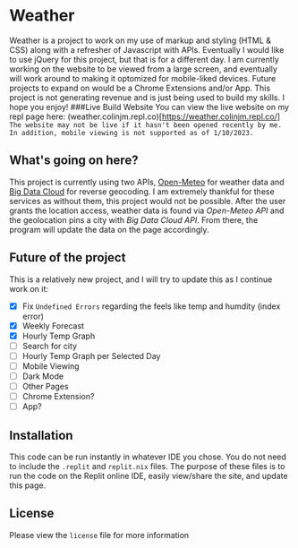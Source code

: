 # Weather
Weather is a project to work on my use of markup and styling (HTML & CSS) along with a refresher of Javascript with APIs.
Eventually I would like to use jQuery for this project, but that is for a different day. I am currently working on the
website to be viewed from a large screen, and eventually will work around to making it optomized for mobile-liked devices.
Future projects to expand on would be a Chrome Extensions and/or App. This project is not generating revenue and is just
being used to build my skills. I hope you enjoy!
###Live Build Website
You can view the live website on my repl page here: (weather.colinjm.repl.co)[https://weather.colinjm.repl.co/]
```The website may not be live if it hasn't been opened recently by me. In addition, mobile viewing is not supported as of 1/10/2023.```
## What's going on here?
This project is currently using two APIs, [Open-Meteo](https://open-meteo.com/) for weather 
data and [Big Data Cloud](https://www.bigdatacloud.com/) for reverse geocoding. I am extremely thankful for these services as
without them, this project would not be possible. After the user grants the location access, weather data is found via *Open-Meteo API*
and the geolocation pins a city with *Big Data Cloud API*. From there, the program will update the data on the page accordingly.
## Future of the project
This is a relatively new project, and I will try to update this as I continue work on it:
- [x] Fix `Undefined Errors` regarding the feels like temp and humdity (index error)
- [X] Weekly Forecast
- [X] Hourly Temp Graph
- [ ] Search for city
- [ ] Hourly Temp Graph per Selected Day
- [ ] Mobile Viewing
- [ ] Dark Mode
- [ ] Other Pages
- [ ] Chrome Extension?
- [ ] App?
## Installation
This code can be run instantly in whatever IDE you chose. You do not need to include the `.replit` and `replit.nix` files.
The purpose of these files is to run the code on the Replit online IDE, easily view/share the site, and update this page.
## License
Please view the `license` file for more information
